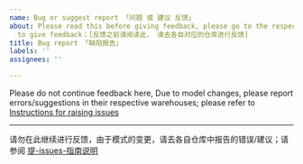 ```yaml
---
name: Bug or suggest report 「问题 或 建议 反馈」
about: Please read this before giving feedback, please go to the respective warehouse
  to give feedback；[反馈之前请阅读此， 请去各自对应的仓库进行反馈]
title: Bug report 「缺陷报告」
labels: ''
assignees: ''

---
```


Please do not continue feedback here, Due to model changes, please report errors/suggestions in their respective warehouses; please refer to [Instructions for raising issues](https://github.com/linuxdeepin/developer-center/wiki/Instructions-for-raising-issues)

---

请勿在此继续进行反馈，由于模式的变更，请去各自仓库中报告的错误/建议；请参阅  [提-issues-指南说明](https://github.com/linuxdeepin/developer-center/wiki/%E6%8F%90-issues-%E6%8C%87%E5%8D%97%E8%AF%B4%E6%98%8E)
